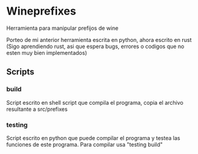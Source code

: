 # Wineprefixes
Herramienta para manipular prefijos de wine

Porteo de mi anterior herramienta escrita en python, ahora escrito en rust
(Sigo aprendiendo rust, asi que espera bugs, errores o codigos que no esten muy bien implementados)

## Scripts

### build
Script escrito en shell script que compila el programa, copia el archivo resultante a src/prefixes

### testing
Script escrito en python que puede compilar el programa y testea las funciones de este programa. Para compilar usa "testing build"
